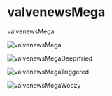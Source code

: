 # valvenewsMega
valvenewsMega

![valvenewsMega](https://github.com/ivan123-ru/valvenewsMega/blob/main/valvenewsMega.png "valvenewsMega")

![valvenewsMegaDeeprfried](https://github.com/ivan123-ru/valvenewsMega/blob/main/valvenewsMegaDeepfried.png "valvenewsMegaDeepfried")

![valvenewsMegaTriggered](https://github.com/ivan123-ru/valvenewsMega/blob/main/valvenewsMegaTriggered.png "valvenewsMegaTriggered")

![valvenewsMegaWoozy](https://github.com/ivan123-ru/valvenewsMega/blob/main/valvenewsMegaWoozy.png "valvenewsMegaWoozy")
